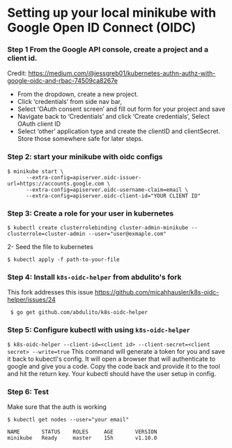 # Setting up your local minikube with Google Open ID Connect (OIDC)

### Step 1 From the Google API console, create a project and a client id. 

Credit: https://medium.com/@jessgreb01/kubernetes-authn-authz-with-google-oidc-and-rbac-74509ca8267e


- From the dropdown, create a new project.
- Click ‘credentials’ from side nav bar,
- Select ‘OAuth consent screen’ and fill out form for your project and save
- Navigate back to ‘Credentials’ and click ‘Create credentials’, Select OAuth client ID
- Select ‘other’ application type and create the clientID and clientSecret. Store those somewhere safe for later steps.

### Step 2: start your minikube with oidc configs
```
$ minikube start \
      --extra-config=apiserver.oidc-issuer-url=https://accounts.google.com \
      --extra-config=apiserver.oidc-username-claim=email \
      --extra-config=apiserver.oidc-client-id="YOUR CLIENT ID"
```      

### Step 3: Create a role for your user in kubernetes

```
$ kubectl create clusterrolebinding cluster-admin-minikube --clusterrole=cluster-admin --user="user@exmaple.com"
```

2- Seed the file to kubernetes

```
$ kubectl apply -f path-to-your-file
```

### Step 4: Install `k8s-oidc-helper` from abdulito's fork
This fork addresses this issue https://github.com/micahhausler/k8s-oidc-helper/issues/24

``` $ go get github.com/abdulito/k8s-oidc-helper```


### Step 5: Configure kubectl with using `k8s-oidc-helper` 

```$ k8s-oidc-helper --client-id=<client id> --client-secret=<client secret> --write=true```
This command will generate a token for you and save it back to kubectl's config. It will open a browser that will authenticate to google and give you a code.
Copy the code back and provide it to the tool and hit the return key. Your kubectl should have the user setup in config.


### Step 6: Test

Make sure that the auth is working

```
$ kubectl get nodes --user="your email"

NAME       STATUS    ROLES     AGE       VERSION
minikube   Ready     master    15h       v1.10.0

```




 
 
 
